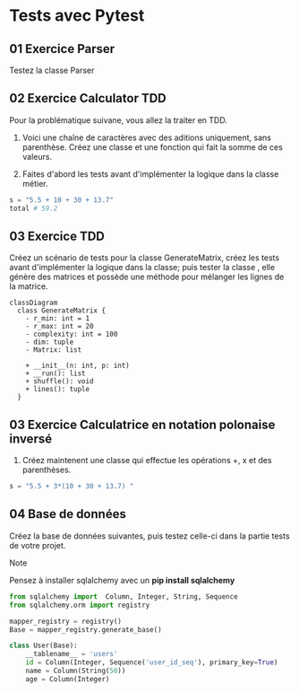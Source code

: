 # Tests avec Pytest

## 01 Exercice Parser

Testez la classe Parser 

## 02 Exercice Calculator TDD

Pour la problématique suivane, vous allez la traiter en TDD.

1. Voici une chaîne de caractères avec des aditions uniquement, sans parenthèse. Créez une classe et une fonction qui fait la somme de ces valeurs.
   
1. Faites d'abord les tests avant d'implémenter la logique dans la classe métier.

```python
s = "5.5 + 10 + 30 + 13.7"
total # 59.2

```
## 03 Exercice TDD

Créez un scénario de tests pour la classe GenerateMatrix, créez les tests avant d'implémenter la logique dans la classe; puis tester la classe , elle génère des matrices et possède une méthode pour mélanger les lignes de la matrice.

```mermaid
classDiagram
  class GenerateMatrix {
    - r_min: int = 1
    - r_max: int = 20
    - complexity: int = 100
    - dim: tuple
    - Matrix: list

    + __init__(n: int, p: int)
    + __run(): list
    + shuffle(): void
    + lines(): tuple
  }
```

## 03 Exercice Calculatrice en notation polonaise inversé

1. Créez maintenent une classe qui effectue les opérations +, x et des parenthèses.

```python
s = "5.5 + 3*(10 + 30 + 13.7) "
```

## 04 Base de données 

Créez la base de données suivantes, puis testez celle-ci dans la partie tests de votre projet.

>[!NOTE]
>Pensez à installer sqlalchemy avec un **pip install sqlalchemy**

```python
from sqlalchemy import  Column, Integer, String, Sequence
from sqlalchemy.orm import registry

mapper_registry = registry()
Base = mapper_registry.generate_base()

class User(Base):
    __tablename__ = 'users'
    id = Column(Integer, Sequence('user_id_seq'), primary_key=True)
    name = Column(String(50))
    age = Column(Integer)
```
